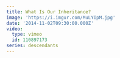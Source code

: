 ```yaml
---
title: What Is Our Inheritance?
image: 'https://i.imgur.com/MuLYIpM.jpg'
date: '2014-11-02T09:30:00.000Z'
video:
  type: vimeo
  id: 110897173
series: descendants
---
```


